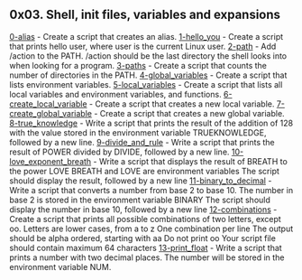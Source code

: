 ## 0x03. Shell, init files, variables and expansions
[0-alias](./0-alias) - Create a script that creates an alias.
[1-hello_you](./1-hello_you) - Create a script that prints hello user, where user is the current Linux user.
[2-path](./2-path) - Add /action to the PATH. /action should be the last directory the shell looks into when looking for a program.
[3-paths](./3-paths) - Create a script that counts the number of directories in the PATH.
[4-global_variables](./4-global_variables) - Create a script that lists environment variables.
[5-local_variables](./5-local_variables) - Create a script that lists all local variables and environment variables, and functions.
[6-create_local_variable](./6-create_local_variable) - Create a script that creates a new local variable.
[7-create_global_variable](./7-create_global_variable) - Create a script that creates a new global variable.
[8-true_knowledge](./8-true_knowledge) - Write a script that prints the result of the addition of 128 with the value stored in the environment variable TRUEKNOWLEDGE, followed by a new line.
[9-divide_and_rule](./9-divide_and_rule) - Write a script that prints the result of POWER divided by DIVIDE, followed by a new line.
[10-love_exponent_breath](./10-love_exponent_breath) - Write a script that displays the result of BREATH to the power LOVE
BREATH and LOVE are environment variables
The script should display the result, followed by a new line
[11-binary_to_decimal](./11-binary_to_decimal) - Write a script that converts a number from base 2 to base 10.
The number in base 2 is stored in the environment variable BINARY
The script should display the number in base 10, followed by a new line
[12-combinations](./12-combinations) - Create a script that prints all possible combinations of two letters, except oo.
Letters are lower cases, from a to z
One combination per line
The output should be alpha ordered, starting with aa
Do not print oo
Your script file should contain maximum 64 characters
[13-print_float](./13-print_float) - Write a script that prints a number with two decimal places.
The number will be stored in the environment variable NUM.


